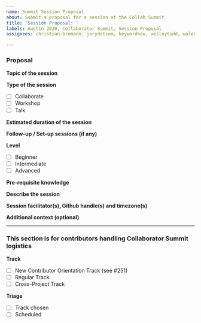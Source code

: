 ```yaml
---
name: Summit Session Proposal
about: Submit a proposal for a session at the Collab Summit
title: 'Session Proposal: '
labels: Austin 2020, Collaborator Summit, Session Proposal
assignees: christian-bromann, jorydotcom, keywordnew, wesleytodd, waleedashraf

---
```


### Proposal

<!--
Thank you! You are submitting a topic for the next Collaborator's Summit, Austin (TX) 2020!

Please include as much detail as you are able to at this moment. Don't worry, it doesn't have to be complete.

Please feel free to link to any other issue, PR, or resource that could be relevant.
-->

**Topic of the session**

<!--
Example: "Session space for jQuery Core contributors"
-->

**Type of the session**

<!--
Replace the space between the brackets with an x, like [x], to create a checked box.
-->

- [ ] Collaborate
- [ ] Workshop
- [ ] Talk

**Estimated duration of the session**

<!--
Example: 1 hour / TBD / Open for discussion
-->

**Follow-up / Set-up sessions (if any)**

<!--
List the sessions that are related. This will help with the sequence of scheduling.

Example: This session depends on the discussions happening in #254.
-->

**Level**

<!--
This is the expected level of familiarity with the subject of the session.

Example: If the subject of the session is Node.js, and participants cannot contribute without minimum Intermediate familiarity, the x should go in Intermediate and Advanced.

Note that your choice of Level will signal expectations to your potential participants.
-->

- [ ] Beginner
- [ ] Intermediate
- [ ] Advanced

**Pre-requisite knowledge**

<!--
List pre-requisite knowledge that it would be required for participants to have or resources you would like them to review before the session. This is different from Level above. Pre-requisite knowledge 

Example: It would be helpful for attendees to have some familiarity with the processes of the Release WG, since we plan to do a minor release during the session. That being said, we are happy to walk newer folks through the process. Please review [this doc]() before the session.
-->

**Describe the session**

<!--
It's ok to keep this very short, especially if you haven't yet finalized the specifics.
-->

**Session facilitator(s), Github handle(s) and timezone(s)**

<!--
Example: Your name (@yourgithubhandle) - CEST, Another name (@anothergithubhandle) - PST.

Here's a handy [guide](https://github.com/nodejs/summit/blob/master/SESSION_FACILITATOR_GUIDE.md) for the person or persons who will facilitate this session.
-->

**Additional context (optional)**

<!--
Please let us know if this session is:
- needs to be led by someone remotely
- needs to be held at a specific time/date, and if so, which which that is
-->

----

<!--
Thank you for the Session Proposal. You're done! The next section is for logistics and planning only.
-->

### This section is for contributors handling Collaborator Summit logistics

**Track**

- [ ] New Contributor Orientation Track (see #251)
- [ ] Regular Track
- [ ] Cross-Project Track

**Triage**

- [ ] Track chosen
- [ ] Scheduled
